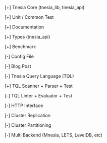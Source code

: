 [+] Tnesia Core (tnesia_lib, tnesia_api)

[+] Unit / Common Test

[+] Documentation

[+] Types (tnesia_api)

[+] Benchmark

[-] Config File

[-] Blog Post

[-] Tnesia Query Language (TQL)

[+] TQL Scanner + Parser + Test

[-] TQL Linter + Evaluator + Test

[-] HTTP Interface

[-] Cluster Replication

[-] Cluster Partitioning

[-] Multi Backend (Mnesia, LETS, LevelDB, etc)